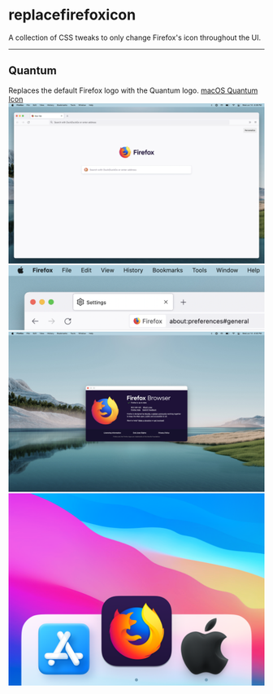 # replacefirefoxicon
A collection of CSS tweaks to only change Firefox's icon throughout the UI.

---

## Quantum
Replaces the default Firefox logo with the Quantum logo.
[macOS Quantum Icon](https://github.com/dexiota/replacefirefoxicon/blob/main/README/Quantum-icns.icns?raw=true)
![](https://raw.githubusercontent.com/dexiota/replacefirefoxicon/main/README/Quantum-1-opti.webp)
![](https://raw.githubusercontent.com/dexiota/replacefirefoxicon/main/README/Quantum-2-opti.webp)
![](https://raw.githubusercontent.com/dexiota/replacefirefoxicon/main/README/Quantum-3-opti.webp)
![](https://raw.githubusercontent.com/dexiota/replacefirefoxicon/main/README/Quantum-4-opti.webp)
